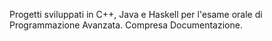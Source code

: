 Progetti sviluppati in C++, Java e Haskell per l'esame orale di Programmazione Avanzata.
Compresa Documentazione.
